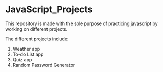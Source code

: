 # JavaScript_Projects

This repository is made with the sole purpose of practicing javascript by working on different projects.

The different projects include:
1. Weather app
2. To-do List app
3. Quiz app
4. Random Password Generator
